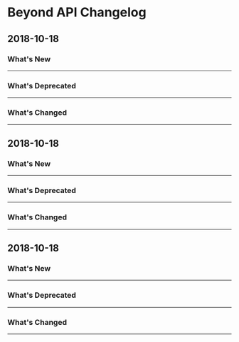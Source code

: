 # Beyond API Changelog
## 2018-10-18

### What's New
---

### What's Deprecated
---

### What's Changed
---
## 2018-10-18

### What's New
---

### What's Deprecated
---

### What's Changed
---
## 2018-10-18

### What's New
---

### What's Deprecated
---

### What's Changed
---
